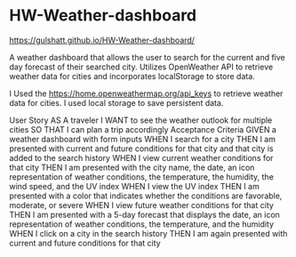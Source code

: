 # HW-Weather-dashboard
https://gulshatt.github.io/HW-Weather-dashboard/

A weather dashboard that allows the user to search for the current and five day forecast of their searched city. Utilizes OpenWeather API to retrieve weather data for cities and incorporates localStorage to store data.

I Used the https://home.openweathermap.org/api_keys to retrieve weather data for cities. I used local storage to save persistent data.

User Story
AS A traveler
I WANT to see the weather outlook for multiple cities
SO THAT I can plan a trip accordingly
Acceptance Criteria
GIVEN a weather dashboard with form inputs
WHEN I search for a city
THEN I am presented with current and future conditions for that city and that city is added to the search history
WHEN I view current weather conditions for that city
THEN I am presented with the city name, the date, an icon representation of weather conditions, the temperature, the humidity, the wind speed, and the UV index
WHEN I view the UV index
THEN I am presented with a color that indicates whether the conditions are favorable, moderate, or severe
WHEN I view future weather conditions for that city
THEN I am presented with a 5-day forecast that displays the date, an icon representation of weather conditions, the temperature, and the humidity
WHEN I click on a city in the search history
THEN I am again presented with current and future conditions for that city
